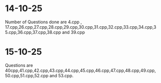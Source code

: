 # 14-10-25
Number of Questions done are 4.cpp , 17.cpp,26.cpp,27.cpp,28.cpp,29.cpp,30.cpp,31.cpp,32.cpp,33.cpp,34.cpp,35.cpp,36.cpp,37.cpp,38.cpp and 39.cpp

# 15-10-25
Questions are 40cpp,41.cpp,42.cpp,43.cpp,44.cpp,45.cpp,46.cpp,47.cpp,48.cpp,49.cpp,50.cpp,51.cpp,52.cpp and 53.cpp.
